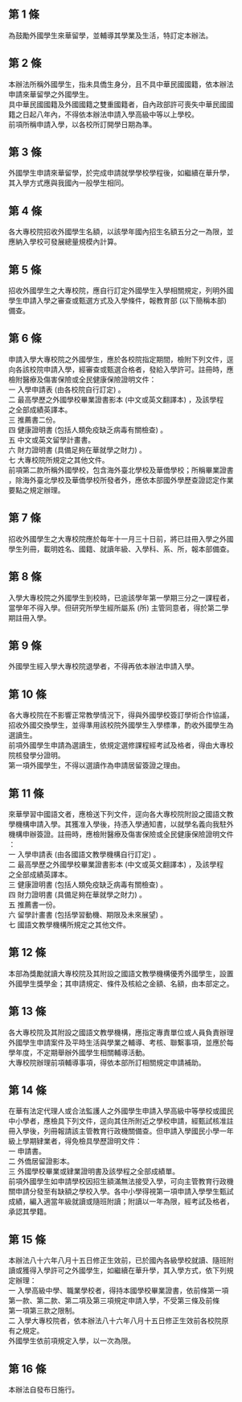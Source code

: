 第 1 條
-------
為鼓勵外國學生來華留學，並輔導其學業及生活，特訂定本辦法。

第 2 條
-------
本辦法所稱外國學生，指未具僑生身分，且不具中華民國國籍，依本辦法  
申請來華留學之外國學生。  
具中華民國國籍及外國國籍之雙重國籍者，自內政部許可喪失中華民國國  
籍之日起八年內，不得依本辦法申請入學高級中等以上學校。  
前項所稱申請入學，以各校所訂開學日期為準。

第 3 條
-------
外國學生申請來華留學，於完成申請就學學校學程後，如繼續在華升學，  
其入學方式應與我國內一般學生相同。

第 4 條
-------
各大專校院招收外國學生名額，以該學年國內招生名額五分之一為限，並  
應納入學校可發展總量規模內計算。

第 5 條
-------
招收外國學生之大專校院，應自行訂定外國學生入學相關規定，列明外國  
學生申請入學之審查或甄選方式及入學條件，報教育部 (以下簡稱本部)  
備查。

第 6 條
-------
申請入學大專校院之外國學生，應於各校院指定期間，檢附下列文件，逕  
向各該校院申請入學，經審查或甄選合格者，發給入學許可。註冊時，應  
檢附醫療及傷害保險或全民健康保險證明文件：  
一  入學申請表 (由各校院自行訂定) 。  
二  最高學歷之外國學校畢業證書影本 (中文或英文翻譯本) ，及該學程  
    之全部成績英譯本。  
三  推薦書二份。  
四  健康證明書 (包括人類免疫缺乏病毒有關檢查) 。  
五  中文或英文留學計畫書。  
六  財力證明書 (具備足夠在華就學之財力) 。  
七  大專校院所規定之其他文件。  
前項第二款所稱外國學校，包含海外臺北學校及華僑學校；所稱畢業證書  
，除海外臺北學校及華僑學校所發者外，應依本部國外學歷查證認定作業  
要點之規定辦理。

第 7 條
-------
招收外國學生之大專校院應於每年十一月三十日前，將已註冊入學之外國  
學生列冊，載明姓名、國籍、就讀年級、入學科、系、所，報本部備查。

第 8 條
-------
入學大專校院之外國學生到校時，已逾該學年第一學期三分之一課程者，  
當學年不得入學。但研究所學生經所屬系 (所) 主管同意者，得於第二學  
期註冊入學。

第 9 條
-------
外國學生經入學大專校院退學者，不得再依本辦法申請入學。

第 10 條
--------
各大專校院在不影響正常教學情況下，得與外國學校簽訂學術合作協議，  
招收外國交換學生，並得準用該校院外國學生入學標準，酌收外國學生為  
選讀生。  
前項外國學生申請為選讀生，依規定選修課程經考試及格者，得由大專校  
院核發學分證明。  
第一項外國學生，不得以選讀作為申請居留簽證之理由。

第 11 條
--------
來華學習中國語文者，應檢送下列文件，逕向各大專校院附設之國語文教  
學機構申請入學。其獲准入學後，持憑入學通知書，以就學名義向我駐外  
機構申辦簽證。註冊時，應檢附醫療及傷害保險或全民健康保險證明文件  
：  
一  入學申請表 (由各國語文教學機構自行訂定) 。  
二  最高學歷之外國學校畢業證書影本 (中文或英文翻譯本) ，及該學程  
    之全部成績英譯本。  
三  健康證明書 (包括人類免疫缺乏病毒有關檢查) 。  
四  財力證明書 (具備足夠在華就學之財力) 。  
五  推薦書一份。  
六  留學計畫書 (包括學習動機、期限及未來展望) 。  
七  國語文教學機構所規定之其他文件。

第 12 條
--------
本部為獎勵就讀大專校院及其附設之國語文教學機構優秀外國學生，設置  
外國學生獎學金；其申請規定、條件及核給之金額、名額，由本部定之。

第 13 條
--------
各大專校院及其附設之國語文教學機構，應指定專責單位或人員負責辦理  
外國學生申請案件及平時生活與學業之輔導、考核、聯繫事項，並應於每  
學年度，不定期舉辦外國學生相關輔導活動。  
大專校院辦理前項輔導事項，得依本部所訂相關規定申請補助。

第 14 條
--------
在華有法定代理人或合法監護人之外國學生申請入學高級中等學校或國民  
中小學者，應檢具下列文件，逕向其住所附近之學校申請，經甄試核准註  
冊入學後，列冊報請該主管教育行政機關備查。但申請入學國民小學一年  
級上學期肄業者，得免檢具學歷證明文件：  
一  申請書。  
二  外僑居留證影本。  
三  外國學校畢業或肄業證明書及該學程之全部成績單。  
前項外國學生如申請學校因招生額滿無法接受入學，可向主管教育行政機  
關申請分發至有缺額之學校入學。各中小學得視第一項申請入學學生甄試  
成績，編入適當年級就讀或隨班附讀；附讀以一年為限，經考試及格者，  
承認其學籍。

第 15 條
--------
本辦法八十六年八月十五日修正生效前，已於國內各級學校就讀、隨班附  
讀或獲得入學許可之外國學生，如繼續在華升學，其入學方式，依下列規  
定辦理：  
一  入學高級中學、職業學校者，得持本國學校畢業證書，依前條第一項  
    第一款、第二款、第二項及第三項規定申請入學，不受第三條及前條  
    第一項第三款之限制。  
二  入學大專校院者，依本辦法八十六年八月十五日修正生效前各校院原  
    有之規定。  
外國學生依前項規定入學，以一次為限。

第 16 條
--------
本辦法自發布日施行。

